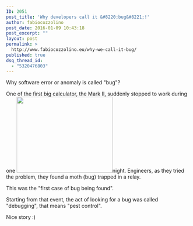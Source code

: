 ```yaml
---
ID: 2051
post_title: 'Why developers call it &#8220;bug&#8221;!'
author: fabiocozzolino
post_date: 2016-01-09 10:43:18
post_excerpt: ""
layout: post
permalink: >
  http://www.fabiocozzolino.eu/why-we-call-it-bug/
published: true
dsq_thread_id:
  - "5320476803"
---
```

Why software error or anomaly is called "bug"?

One of the first big calculator, the Mark II, suddenly stopped to work during one <img class="alignright" src="https://upload.wikimedia.org/wikipedia/commons/8/8a/H96566k.jpg" alt="" width="263" height="207" />night. Engineers, as they tried the problem, they found a moth (bug) trapped in a relay.

This was the "first case of bug being found".

Starting from that event, the act of looking for a bug was called "debugging", that means "pest control".

Nice story :)
